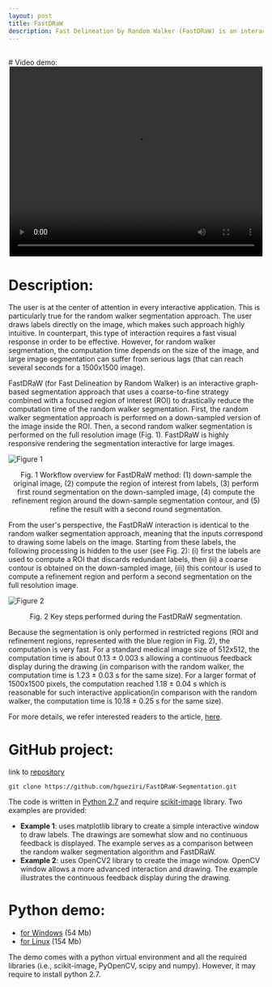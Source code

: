 ```yaml
---
layout: post
title: FastDRaW
description: Fast Delineation by Random Walker (FastDRaW) is an interactive graph-based segmentation approach that uses labels (e.g., pixels labeled as foreground and background) to find the object boundary. It uses a coarse-to-fine strategy combined with a focused region of interest (ROI) to drastically reduce the computation time
---
```

<br/>
# Video demo:


<center>
<div class="embed-responsive embed-responsive-16by9">
    <video width="500" height="375" controls="true" class="embed-responsive-item">
      <source src="{{site.baseurl}}/assets/videos/FastDRaW-video-quicktime.mov" type="video/mp4" />
    </video>
</div>
</center>



# Description:

The user is at the center of attention in every interactive application. This is particularly true for the random walker segmentation approach. The user draws labels directly on the image, which makes such approach highly intuitive. In counterpart, this type of interaction requires a fast visual response in order to be effective. However, for random walker segmentation, the computation time depends on the size of the image, and large image segmentation can suffer from serious lags (that can reach several seconds for a 1500x1500 image).

FastDRaW (for Fast Delineation by Random Walker) is an interactive graph-based segmentation approach that uses a coarse-to-fine strategy combined with a focused region of interest (ROI) to drastically reduce the computation time of the random walker segmentation. First, the random walker segmentation approach is performed on a down-sampled version of the image inside the ROI. Then, a second random walker segmentation is performed on the full resolution image (Fig. 1). FastDRaW is highly responsive rendering the segmentation interactive for large images.


![Figure 1]({{site.baseurl}}/assets/images/fastdraw/processWorkflow.png)
<center>Fig. 1 Workflow overview for FastDRaW method: (1) down-sample the original image, (2) compute the region of interest from labels, (3) perform first round segmentation on the down-sampled image, (4) compute the refinement region around the down-sample segmentation contour, and (5) refine the result with a second round segmentation.</center>

From the user's perspective, the FastDRaW interaction is identical to the random walker segmentation approach, meaning that the inputs correspond to drawing some labels on the image. Starting from these labels, the following processing is hidden to the user (see Fig. 2): (i) first the labels are used to compute a ROI that discards redundant labels, then (ii) a coarse contour is obtained on the down-sampled image, (iii) this contour is used to compute a refinement region and perform a second segmentation on the full resolution image.

![Figure 2]({{site.baseurl}}/assets/images/fastdraw/fastdrawWorkflow2.png)
<center>Fig. 2 Key steps performed during the FastDRaW segmentation.</center>

Because the segmentation is only performed in restricted regions (ROI and refinement regions, represented with the blue region in Fig. 2), the computation is very fast. For a standard medical image size of 512x512, the computation time is about 0.13 ± 0.003 s allowing a continuous feedback display during the drawing (in comparison with the random walker, the computation time is 1.23 ± 0.03 s for the same size). For a larger format of 1500x1500 pixels, the computation reached 1.18 ± 0.04 s which is reasonable for such interactive application(in comparison with the random walker, the computation time is 10.18 ± 0.25 s for the same size).

For more details, we refer interested readers to the article, [here](https://www.researchgate.net/publication/309590801_FastDRaW_-_Fast_Delineation_by_Random_Walker_application_to_large_images).

# GitHub project:

link to [repository](https://github.com/hgueziri/FastDRaW-Segmentation)

`git clone https://github.com/hgueziri/FastDRaW-Segmentation.git`

The code is written in [Python 2.7](https://www.python.org/) and require [scikit-image](http://scikit-image.org/) library. Two examples are provided:

* **Example 1**: uses matplotlib library to create a simple interactive window to draw labels. The drawings are somewhat slow and no continuous feedback is displayed. The example serves as a comparison between the random walker segmentation algorithm and FastDRaW.
* **Example 2**: uses OpenCV2 library to create the image window. OpenCV window allows a more advanced interaction and drawing. The example illustrates the continuous feedback display during the drawing.

# Python demo:

* [for Windows](http://hifiv.ca/hgueziri/FastDRaW/FastDRaW_Win.7z) (54 Mb)
* [for Linux](http://hifiv.ca/hgueziri/FastDRaW/FastDRaW_Linux.tar.gz) (154 Mb)

The demo comes with a python virtual environment and all the required libraries (i.e., scikit-image, PyOpenCV, scipy and numpy). However, it may require to install python 2.7.

